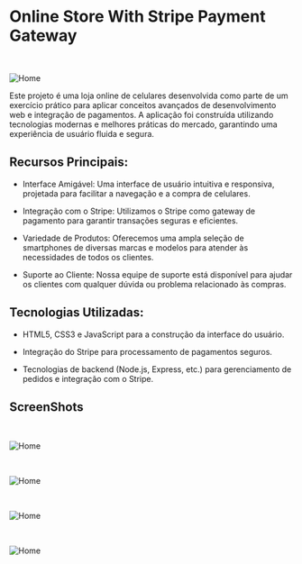 <div>

# Online Store With Stripe Payment Gateway

<br />

![Home](./screenshots/1.png)

</div>
Este projeto é uma loja online de celulares desenvolvida como parte de um exercício prático para aplicar conceitos avançados de desenvolvimento web e integração de pagamentos. A aplicação foi construída utilizando tecnologias modernas e melhores práticas do mercado, garantindo uma experiência de usuário fluida e segura.

## Recursos Principais:

- Interface Amigável: Uma interface de usuário intuitiva e responsiva, projetada para facilitar a navegação e a compra de celulares.

- Integração com o Stripe: Utilizamos o Stripe como gateway de pagamento para garantir transações seguras e eficientes.

- Variedade de Produtos: Oferecemos uma ampla seleção de smartphones de diversas marcas e modelos para atender às necessidades de todos os clientes.

- Suporte ao Cliente: Nossa equipe de suporte está disponível para ajudar os clientes com qualquer dúvida ou problema relacionado às compras.

## Tecnologias Utilizadas:

- HTML5, CSS3 e JavaScript para a construção da interface do usuário.

- Integração do Stripe para processamento de pagamentos seguros.

- Tecnologias de backend (Node.js, Express, etc.) para gerenciamento de pedidos e integração com o Stripe.

## ScreenShots

<br />

![Home](./screenshots/1.png)

<br />

![Home](./screenshots/2.png)

<br />

![Home](./screenshots/3.png)

<br />

![Home](./screenshots/4.png)

